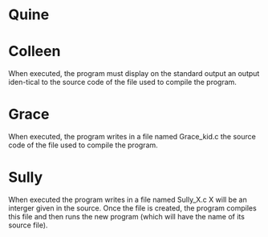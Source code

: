 # Quine

# Colleen
When executed, the program must display on the standard output an output iden-tical to the source code of the file used to compile the program.

# Grace
When executed, the program writes in a file named Grace_kid.c the source code of the file used to compile the program.

# Sully
When executed the program writes in a file named Sully_X.c  X will be an interger given in the source. Once the file is created, the program compiles this file and then runs the new program (which will have the name of its source file).
